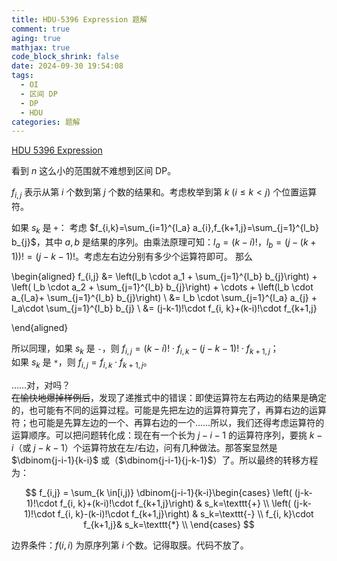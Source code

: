 ```yaml
---
title: HDU-5396 Expression 题解
comment: true
aging: true
mathjax: true
code_block_shrink: false
date: 2024-09-30 19:54:08
tags:
  - OI
  - 区间 DP
  - DP
  - HDU
categories: 题解
---
```


[HDU 5396 Expression](https://vjudge.net/problem/HDU-5396#author=GPT_zh)

看到 $n$ 这么小的范围就不难想到区间 DP。

$f_{i,j}$ 表示从第 $i$ 个数到第 $j$ 个数的结果和。考虑枚举到第 $k\ (i \le k < j)$
 个位置运算符。
 
如果 $s_k$ 是 $\texttt{+}$： 
考虑 $f_{i,k}=\sum_{i=1}^{l_a} a_{i},f_{k+1,j}=\sum_{j=1}^{l_b} b_{j}$，其中 $a,b$ 是结果的序列。由乘法原理可知：$l_a = (k-i)!$，$l_b=(j-(k+1))!=(j-k-1)!$。考虑左右边分别有多少个运算符即可。
那么

\begin{aligned}
f_{i,j} &= \left(l_b \cdot a_1 + \sum_{j=1}^{l_b} b_{j}\right) +  \left( l_b \cdot a_2 + \sum_{j=1}^{l_b} b_{j}\right) + \cdots + \left(l_b \cdot a_{l_a}+ \sum_{j=1}^{l_b} b_{j}\right) \\
&= l_b \cdot \sum_{j=1}^{l_a} a_{j} + l_a\cdot \sum_{j=1}^{l_b} b_{j} \\
&= (j-k-1)!\cdot f_{i, k}+(k-i)!\cdot f_{k+1,j}

\end{aligned}


所以同理，如果 $s_k$ 是 $\texttt{-}$，则 $f_{i,j} = (k-i)!\cdot f_{i, k}-(j-k-1)!\cdot f_{k+1,j}$；  
如果 $s_k$ 是 $\texttt{*}$，则 $f_{i,j} = f_{i, k}\cdot f_{k+1,j}$。

……对，对吗？  
~~在愉快地爆掉样例后~~，发现了递推式中的错误：即使运算符左右两边的结果是确定的，也可能有不同的运算过程。可能是先把左边的运算符算完了，再算右边的运算符；也可能是先算左边的一个、再算右边的一个……所以，我们还得考虑运算符的运算顺序。可以把问题转化成：现在有一个长为 $j-i-1$ 的运算符序列，要挑 $k-i$（或 $j-k-1$）个运算符放在左/右边，问有几种做法。那答案显然是 $\dbinom{j-i-1}{k-i}$ 或（$\dbinom{j-i-1}{j-k-1}$）了。所以最终的转移方程为：

$$
f_{i,j} = \sum_{k \in[i,j)} \dbinom{j-i-1}{k-i}\begin{cases}
\left( (j-k-1)!\cdot f_{i, k}+(k-i)!\cdot f_{k+1,j}\right) & s_k=\texttt{+} \\
\left( (j-k-1)!\cdot f_{i, k}-(k-i)!\cdot f_{k+1,j}\right) & s_k=\texttt{-} \\
f_{i, k}\cdot f_{k+1,j}& s_k=\texttt{*} \\
\end{cases}
$$

边界条件：$f(i,i)$ 为原序列第 $i$ 个数。记得取膜。代码不放了。